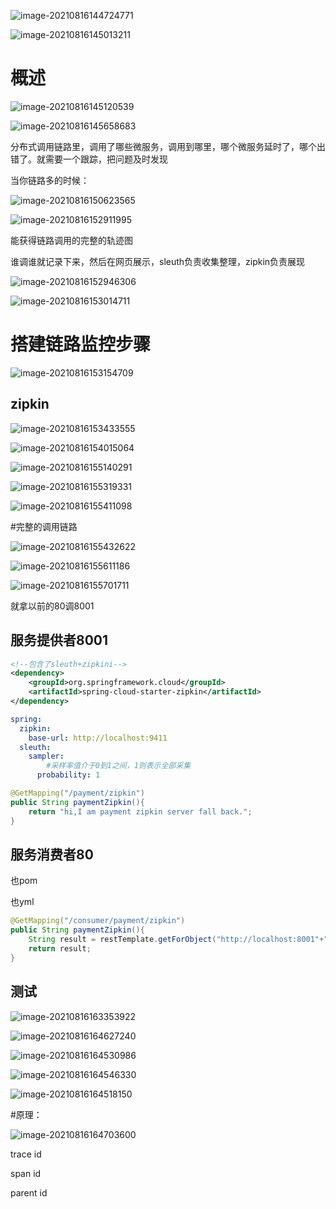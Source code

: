 ![image-20210816144724771](14.assets/image-20210816144724771-1629096446115.png)

![image-20210816145013211](14.assets/image-20210816145013211-1629096614169.png)

# 概述

![image-20210816145120539](14.assets/image-20210816145120539-1629096681407.png)



![image-20210816145658683](14.assets/image-20210816145658683-1629097019898.png)

分布式调用链路里，调用了哪些微服务，调用到哪里，哪个微服务延时了，哪个出错了。就需要一个跟踪，把问题及时发现



当你链路多的时候：

![image-20210816150623565](14.assets/image-20210816150623565-1629097584981.png)



![image-20210816152911995](14.assets/image-20210816152911995-1629098952823.png)

能获得链路调用的完整的轨迹图

谁调谁就记录下来，然后在网页展示，sleuth负责收集整理，zipkin负责展现

![image-20210816152946306](14.assets/image-20210816152946306-1629098987818.png)



![image-20210816153014711](14.assets/image-20210816153014711-1629099015678.png)





# 搭建链路监控步骤

![image-20210816153154709](14.assets/image-20210816153154709-1629099115661.png)

## zipkin

![image-20210816153433555](14.assets/image-20210816153433555-1629099274510.png)

![image-20210816154015064](14.assets/image-20210816154015064-1629099616621.png)

![image-20210816155140291](14.assets/image-20210816155140291-1629100301188.png)



![image-20210816155319331](14.assets/image-20210816155319331-1629100400361.png)

![image-20210816155411098](14.assets/image-20210816155411098-1629100452829.png)

#完整的调用链路

![image-20210816155432622](14.assets/image-20210816155432622-1629100473925.png)



![image-20210816155611186](14.assets/image-20210816155611186-1629100573864.png)



![image-20210816155701711](14.assets/image-20210816155701711-1629100622789.png)





就拿以前的80调8001

## 服务提供者8001

```xml
<!--包含了sleuth+zipkini-->
<dependency>
    <groupId>org.springframework.cloud</groupId>
    <artifactId>spring-cloud-starter-zipkin</artifactId>
</dependency>
```



```yml
spring:
  zipkin:
    base-url: http://localhost:9411
  sleuth:
    sampler:
        #采样率值介于0到1之间，1则表示全部采集
      probability: 1
```



```java
@GetMapping("/payment/zipkin")
public String paymentZipkin(){
    return "hi,I am payment zipkin server fall back.";
}
```

## 服务消费者80

也pom

也yml

```java
@GetMapping("/consumer/payment/zipkin")
public String paymentZipkin(){
    String result = restTemplate.getForObject("http://localhost:8001"+"/payment/zipkin/",String.class);
    return result;
}
```





## 测试



![image-20210816163353922](14.assets/image-20210816163353922-1629102834767.png)



![image-20210816164627240](14.assets/image-20210816164627240-1629103588303.png)



![image-20210816164530986](14.assets/image-20210816164530986-1629103532244.png)



![image-20210816164546330](14.assets/image-20210816164546330-1629103547454.png)



![image-20210816164518150](14.assets/image-20210816164518150-1629103519159.png)



#原理：

![image-20210816164703600](14.assets/image-20210816164703600-1629103624722.png)

trace id

span id

parent id









